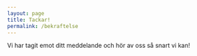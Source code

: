 ```yaml
---
layout: page
title: Tackar!
permalink: /bekraftelse
---
```


Vi har tagit emot ditt meddelande och hör av oss så snart vi kan!